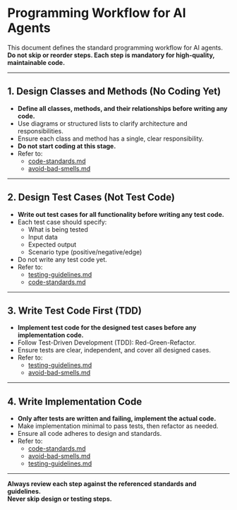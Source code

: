 # Programming Workflow for AI Agents

This document defines the standard programming workflow for AI agents.  
**Do not skip or reorder steps. Each step is mandatory for high-quality, maintainable code.**

---

## 1. Design Classes and Methods (No Coding Yet)

- **Define all classes, methods, and their relationships before writing any code.**
- Use diagrams or structured lists to clarify architecture and responsibilities.
- Ensure each class and method has a single, clear responsibility.
- **Do not start coding at this stage.**
- Refer to:
  - [code-standards.md](./code-standards.md)
  - [avoid-bad-smells.md](./avoid-bad-smells.md)

---

## 2. Design Test Cases (Not Test Code)

- **Write out test cases for all functionality before writing any test code.**
- Each test case should specify:
  - What is being tested
  - Input data
  - Expected output
  - Scenario type (positive/negative/edge)
- Do not write any test code yet.
- Refer to:
  - [testing-guidelines.md](./testing-guidelines.md)
  - [code-standards.md](./code-standards.md)

---

## 3. Write Test Code First (TDD)

- **Implement test code for the designed test cases before any implementation code.**
- Follow Test-Driven Development (TDD): Red-Green-Refactor.
- Ensure tests are clear, independent, and cover all designed cases.
- Refer to:
  - [testing-guidelines.md](./testing-guidelines.md)
  - [avoid-bad-smells.md](./avoid-bad-smells.md)

---

## 4. Write Implementation Code

- **Only after tests are written and failing, implement the actual code.**
- Make implementation minimal to pass tests, then refactor as needed.
- Ensure all code adheres to design and standards.
- Refer to:
  - [code-standards.md](./code-standards.md)
  - [avoid-bad-smells.md](./avoid-bad-smells.md)
  - [testing-guidelines.md](./testing-guidelines.md)

---

**Always review each step against the referenced standards and guidelines.  
Never skip design or testing steps.**
